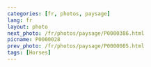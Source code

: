 ```yaml
---
categories: [fr, photos, paysage]
lang: fr
layout: photo
next_photo: /fr/photos/paysage/P0000386.html
picname: P0000028
prev_photo: /fr/photos/paysage/P0000005.html
tags: [Horses]
---
```

